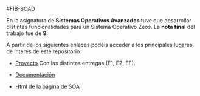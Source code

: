 #FIB-SOAD

En la asignatura de **Sistemas Operativos Avanzados** tuve que desarrollar distintas funcionalidades para un Sistema Operativo Zeos. La **nota final** del trabajo fue de **9**.

A partir de los siguientes enlaces podéis acceder a los principales lugares de interés de este repositorio:

- [Proyecto]() Con las distintas entregas (E1, E2, EF).

- [Documentación]()

- [Html de la página de SOA]()
